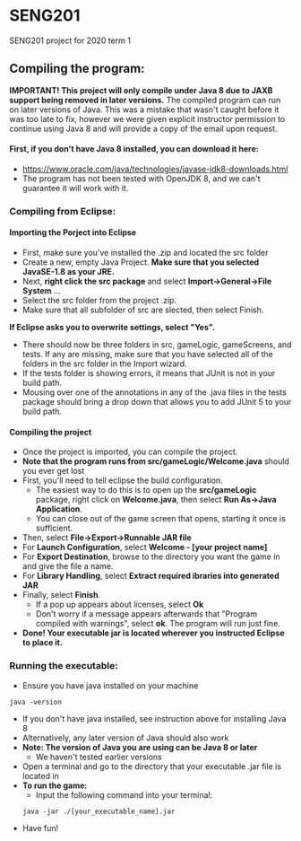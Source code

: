 # SENG201
SENG201 project for 2020 term 1

## Compiling the program:
**IMPORTANT! This project will only compile under Java 8 due to JAXB support being removed in later versions.** 
The compiled program can run on later versions of Java.
This was a mistake that wasn't caught before it was too late to fix, 
however we were given explicit instructor permission to continue using Java 8 and will provide a copy of the email upon request.

#### First, if you don't have Java 8 installed, you can download it here:
* https://www.oracle.com/java/technologies/javase-jdk8-downloads.html
* The program has not been tested with OpenJDK 8, and we can't guarantee it will work with it.

### Compiling from Eclipse:
#### Importing the Porject into Eclipse
* First, make sure you've installed the .zip and located the src folder
* Create a new, empty Java Project. **Make sure that you selected JavaSE-1.8 as your JRE.**
* Next, **right click the src package** and select **Import->General->File System** ...
* Select the src folder from the project .zip.
* Make sure that all subfolder of src are slected, then select Finish.

**If Eclipse asks you to overwrite settings, select "Yes".**

* There should now be three folders in src, gameLogic, gameScreens, and tests. If any are missing, make sure that you have selected all of the folders in the src folder in the Import wizard.
* If the tests folder is showing errors, it means that JUnit is not in your build path. 
* Mousing over one of the annotations in any of the .java files in the tests package should bring a drop down that allows you to add JUnit 5 to your build path.

#### Compiling the project
* Once the project is imported, you can compile the project.
* **Note that the program runs from src/gameLogic/Welcome.java** should you ever get lost
* First, you'll need to tell eclipse the build configuration. 
  * The easiest way to do this is to open up the **src/gameLogic** package, right click on **Welcome.java**, then select **Run As->Java Application**.
  * You can close out of the game screen that opens, starting it once is sufficient.
* Then, select **File->Export->Runnable JAR file**
* For **Launch Configuration**, select **Welcome - [your project name]**
* For **Export Destination**, browse to the directory you want the game in and give the file a name.
* For **Library Handling**, select **Extract required ibraries into generated JAR**
* Finally, select **Finish**.
  * If a pop up appears about licenses, select **Ok**
  * Don't worry if a message appears afterwards that "Program compiled with warnings", select **ok**. The program will run just fine.
* **Done! Your executable jar is located wherever you instructed Eclipse to place it.**

### Running the executable:
* Ensure you have java installed on your machine
```
java -version
```
  * If you don't have java installed, see instruction above for installing Java 8
  * Alternatively, any later version of Java should also work
* **Note: The version of Java you are using can be Java 8 or later**
  * We haven't tested earlier versions
* Open a terminal and go to the directory that your executable .jar file is located in
* **To run the game:**
  * Input the following command into your terminal:
  ```
  java -jar ./[your_executable_name].jar
  ```
* Have fun!
  




